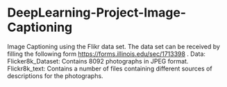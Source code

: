 # DeepLearning-Project-Image-Captioning
Image Captioning using the Flikr data set. The data set can be received by filling the following form https://forms.illinois.edu/sec/1713398 .
Data:
Flicker8k_Dataset: Contains 8092 photographs in JPEG format.
Flickr8k_text: Contains a number of files containing different sources of descriptions for the photographs.
